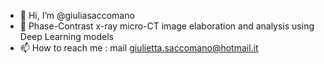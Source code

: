 - 👋 Hi, I’m @giuliasaccomano
- 👀 Phase-Contrast x-ray micro-CT image elaboration and analysis using Deep Learning models
- 📫 How to reach me : mail giulietta.saccomano@hotmail.it

<!---
giuliasaccomano/giuliasaccomano is a ✨ special ✨ repository because its `README.md` (this file) appears on your GitHub profile.
You can click the Preview link to take a look at your changes.
--->
